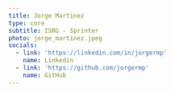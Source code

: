```yaml
---
title: Jorge Martinez
type: core
subtitle: ISRG - Sprinter
photo: jorge_martinez.jpeg
socials:
  - link: 'https://linkedin.com/in/jorgermp'
    name: Linkedin
  - link: 'https://github.com/jorgermp'
    name: GitHub
---
```

